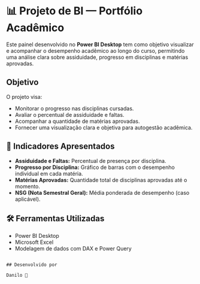 
# 📊 Projeto de BI — Portfólio Acadêmico

Este painel desenvolvido no **Power BI Desktop** tem como objetivo visualizar e acompanhar o desempenho acadêmico ao longo do curso, permitindo uma análise clara sobre assiduidade, progresso em disciplinas e matérias aprovadas.

## Objetivo

O projeto visa:
- Monitorar o progresso nas disciplinas cursadas.
- Avaliar o percentual de assiduidade e faltas.
- Acompanhar a quantidade de matérias aprovadas.
- Fornecer uma visualização clara e objetiva para autogestão acadêmica.

## 📌 Indicadores Apresentados

- **Assiduidade e Faltas:** Percentual de presença por disciplina.
- **Progresso por Disciplina:** Gráfico de barras com o desempenho individual em cada matéria.
- **Matérias Aprovadas:** Quantidade total de disciplinas aprovadas até o momento.
- **NSG (Nota Semestral Geral):** Média ponderada de desempenho (caso aplicável).

## 🛠️ Ferramentas Utilizadas

- Power BI Desktop
- Microsoft Excel
- Modelagem de dados com DAX e Power Query

```

## Desenvolvido por

Danilo 🧠  

